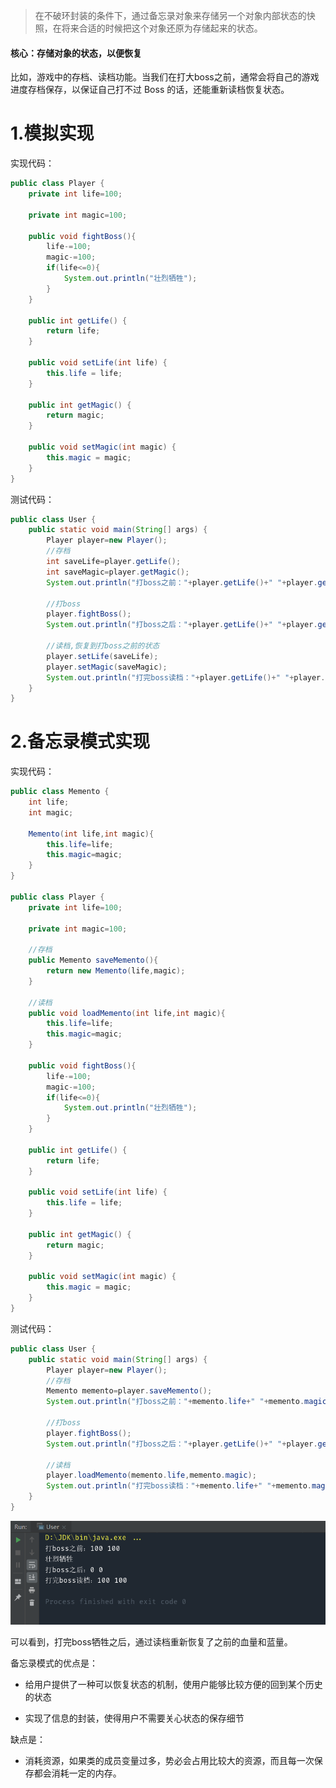 > 在不破环封装的条件下，通过备忘录对象来存储另一个对象内部状态的快照，在将来合适的时候把这个对象还原为存储起来的状态。

#### 核心：存储对象的状态，以便恢复

比如，游戏中的存档、读档功能。当我们在打大boss之前，通常会将自己的游戏进度存档保存，以保证自己打不过 Boss 的话，还能重新读档恢复状态。  

# 1.模拟实现

实现代码：
```java
public class Player {
    private int life=100;

    private int magic=100;

    public void fightBoss(){
        life-=100;
        magic-=100;
        if(life<=0){
            System.out.println("壮烈牺牲");
        }
    }

    public int getLife() {
        return life;
    }

    public void setLife(int life) {
        this.life = life;
    }

    public int getMagic() {
        return magic;
    }

    public void setMagic(int magic) {
        this.magic = magic;
    }
}
```

测试代码：

```java
public class User {
    public static void main(String[] args) {
        Player player=new Player();
        //存档
        int saveLife=player.getLife();
        int saveMagic=player.getMagic();
        System.out.println("打boss之前："+player.getLife()+" "+player.getMagic());

        //打boss
        player.fightBoss();
        System.out.println("打boss之后："+player.getLife()+" "+player.getMagic());

        //读档,恢复到打boss之前的状态
        player.setLife(saveLife);
        player.setMagic(saveMagic);
        System.out.println("打完boss读档："+player.getLife()+" "+player.getMagic());
    }
}
```

# 2.备忘录模式实现

实现代码：

```java
public class Memento {
    int life;
    int magic;

    Memento(int life,int magic){
        this.life=life;
        this.magic=magic;
    }
}

public class Player {
    private int life=100;

    private int magic=100;

    //存档
    public Memento saveMemento(){
        return new Memento(life,magic);
    }

    //读档
    public void loadMemento(int life,int magic){
        this.life=life;
        this.magic=magic;
    }

    public void fightBoss(){
        life-=100;
        magic-=100;
        if(life<=0){
            System.out.println("壮烈牺牲");
        }
    }

    public int getLife() {
        return life;
    }

    public void setLife(int life) {
        this.life = life;
    }

    public int getMagic() {
        return magic;
    }

    public void setMagic(int magic) {
        this.magic = magic;
    }
}
```

测试代码：

```java
public class User {
    public static void main(String[] args) {
        Player player=new Player();
        //存档
        Memento memento=player.saveMemento();
        System.out.println("打boss之前："+memento.life+" "+memento.magic);

        //打boss
        player.fightBoss();
        System.out.println("打boss之后："+player.getLife()+" "+player.getMagic());

        //读档
        player.loadMemento(memento.life,memento.magic);
        System.out.println("打完boss读档："+memento.life+" "+memento.magic);
    }
}
```

![1685539855407](20.备忘录模式.assets/1685539855407.png)

可以看到，打完boss牺牲之后，通过读档重新恢复了之前的血量和蓝量。

备忘录模式的优点是：

- 给用户提供了一种可以恢复状态的机制，使用户能够比较方便的回到某个历史的状态

- 实现了信息的封装，使得用户不需要关心状态的保存细节

缺点是：

- 消耗资源，如果类的成员变量过多，势必会占用比较大的资源，而且每一次保存都会消耗一定的内存。
